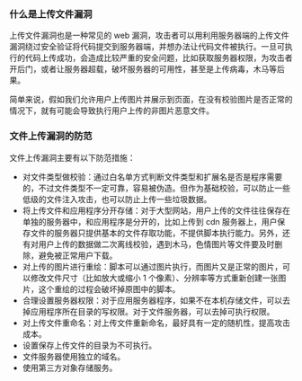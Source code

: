 
### 什么是上传文件漏洞
上传文件漏洞也是一种常见的 web 漏洞，攻击者可以用利用服务器端的上传文件漏洞绕过安全验证将代码提交到服务器端，并想办法让代码文件被执行。一旦可执行的代码上传成功，会造成比较严重的安全问题，比如获取服务器权限，为攻击者开后门，或者让服务器超载，破坏服务器的可用性，甚至是上传病毒，木马等后果。  

简单来说，假如我们允许用户上传图片并展示到页面，在没有校验图片是否正常的情况下，就有可能会导致执行用户上传的非图片恶意文件。  

### 文件上传漏洞的防范
文件上传漏洞主要有以下防范措施：  

- 对文件类型做校验：通过白名单方式判断文件类型和扩展名是否是程序需要的，不过文件类型不一定可靠，容易被伪造。但作为基础校验，可以防止一些低级的文件注入攻击，也可以防止上传一些垃圾数据。  
- 将上传文件和应用程序分开存储：对于大型网站，用户上传的文件往往保存在单独的服务器中，和应用程序是分开的，比如上传到 cdn 服务器上，用户保存文件的服务器只提供基本的文件存取功能，不提供脚本执行能力。另外，还有对用户上传的数据做二次离线校验，遇到木马，色情图片等文件要及时删除，避免被正常用户下载。  
- 对上传的图片进行重绘：脚本可以通过图片执行，而图片又是正常的图片，可以修改文件尺寸（比如放大或缩小 1 个像素）、分辨率等方式重新创建一张图片，这个重绘的过程会破坏掉原图中的脚本。  
- 合理设置服务器权限：对于应用服务器程序，如果不在本机存储文件，可以去掉应用程序所在目录的写权限。对于文件服务器，可以去掉可执行权限。
- 对上传文件重命名：对上传文件重新命名，最好具有一定的随机性，提高攻击成本。
- 设置保存上传文件的目录为不可执行。
- 文件服务器使用独立的域名。
- 使用第三方对象存储服务。